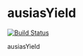 ausiasYield
===========

[![Build Status](https://travis-ci.org/JGrancha/ausiasYield.png?branch=master)](https://travis-ci.org/JGrancha/ausiasYield)

ausiasYield
